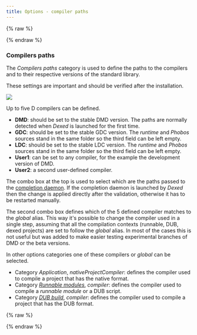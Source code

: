 ```yaml
---
title: Options - compiler paths
---
```


{% raw %}
<script src="//cdnjs.cloudflare.com/ajax/libs/anchor-js/4.0.0/anchor.min.js"></script>
{% endraw %}

### Compilers paths

The _Compilers paths_ category is used to define the paths to the compilers and to their respective versions of the standard library.

These settings are important and should be verified after the installation.

![](img/compilers_paths.png)

Up to five D compilers can be defined.

* __DMD__: should be set to the stable DMD version. The paths are normally detected when _Dexed_ is launched for the first time.
* __GDC__: should be set to the stable GDC version. The _runtime_ and _Phobos_ sources stand in the same folder so the third field can be left empty.
* __LDC__: should be set to the stable LDC version. The _runtime_ and _Phobos_ sources stand in the same folder so the third field can be left empty.
* __User1__: can be set to any compiler, for the example the development version of DMD.
* __User2__: a second user-defined compiler.

The combo box at the top is used to select which are the paths passed to the [completion daemon](features_dcd).
If the completion daemon is launched by _Dexed_ then the change is applied directly after the validation, otherwise it has to be restarted manually.

The second combo box defines which of the 5 defined compiler matches to the _global_ alias. This way it's possible to change the compiler used in a single step, assuming that all the compilation contexts (runnable, DUB, dexed projects) are set to follow the _global_ alias.
In most of the cases this is not useful but was added to make easier testing experimental branches of DMD or the beta versions.

In other options categories one of these compilers or _global_ can be selected.

* Category _Application_, _nativeProjectCompiler_: defines the compiler used to compile a project that has the native format.
* Category [_Runnable modules_](features_runnables), _compiler_: defines the compiler used to compile a _runnable module_ or a DUB script.
* Category [_DUB build_](options_dub_build), _compiler_: defines the compiler used to compile a project that has the DUB format.

{% raw %}
<script>
anchors.add();
</script>
{% endraw %}
